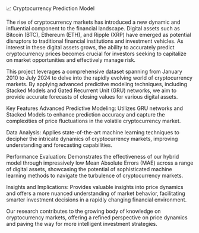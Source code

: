 📈 Cryptocurrency Prediction Model

The rise of cryptocurrency markets has introduced a new dynamic and influential component to the financial landscape. Digital assets such as Bitcoin (BTC), Ethereum (ETH), and Ripple (XRP) have emerged as potential disruptors to traditional financial institutions and investment vehicles. As interest in these digital assets grows, the ability to accurately predict cryptocurrency prices becomes crucial for investors seeking to capitalize on market opportunities and effectively manage risk.

This project leverages a comprehensive dataset spanning from January 2010 to July 2024 to delve into the rapidly evolving world of cryptocurrency markets. By applying advanced predictive modeling techniques, including Stacked Models and Gated Recurrent Unit (GRU) networks, we aim to provide accurate forecasts of closing values for various digital assets.

Key Features
Advanced Predictive Modeling: Utilizes GRU networks and Stacked Models to enhance prediction accuracy and capture the complexities of price fluctuations in the volatile cryptocurrency market.

Data Analysis: Applies state-of-the-art machine learning techniques to decipher the intricate dynamics of cryptocurrency markets, improving understanding and forecasting capabilities.

Performance Evaluation: Demonstrates the effectiveness of our hybrid model through impressively low Mean Absolute Errors (MAE) across a range of digital assets, showcasing the potential of sophisticated machine learning methods to navigate the turbulence of cryptocurrency markets.

Insights and Implications: Provides valuable insights into price dynamics and offers a more nuanced understanding of market behavior, facilitating smarter investment decisions in a rapidly changing financial environment.

Our research contributes to the growing body of knowledge on cryptocurrency markets, offering a refined perspective on price dynamics and paving the way for more intelligent investment strategies.
